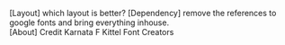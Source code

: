 [Layout] which layout is better? 
[Dependency] remove the references to google fonts and bring everything inhouse.  
[About] Credit Karnata F Kittel Font Creators 